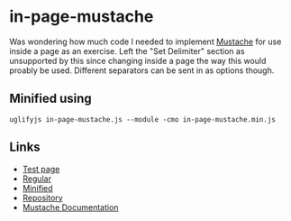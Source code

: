 # in-page-mustache

Was wondering how much code I needed to implement [Mustache](https://mustache.github.io/mustache.5.html) for use inside a page as an exercise. Left the "Set Delimiter" section as unsupported by this since changing inside a page the way this would proably be used. Different separators can be sent in as options though.

## Minified using
```shell
uglifyjs in-page-mustache.js --module -cmo in-page-mustache.min.js
```

## Links
- [Test page](test.html)
- [Regular](in-page-mustache.js)
- [Minified](in-page-mustache.min.js)
- [Repository](https://github.com/grunka/in-page-mustache)
- [Mustache Documentation](https://mustache.github.io/)
